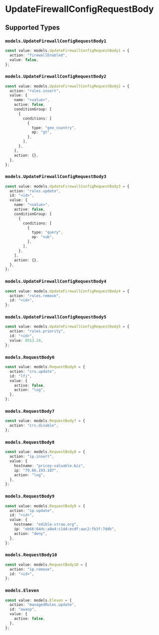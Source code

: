 # UpdateFirewallConfigRequestBody


## Supported Types

### `models.UpdateFirewallConfigRequestBody1`

```typescript
const value: models.UpdateFirewallConfigRequestBody1 = {
  action: "firewallEnabled",
  value: false,
};
```

### `models.UpdateFirewallConfigRequestBody2`

```typescript
const value: models.UpdateFirewallConfigRequestBody2 = {
  action: "rules.insert",
  value: {
    name: "<value>",
    active: false,
    conditionGroup: [
      {
        conditions: [
          {
            type: "geo_country",
            op: "gt",
          },
        ],
      },
    ],
    action: {},
  },
};
```

### `models.UpdateFirewallConfigRequestBody3`

```typescript
const value: models.UpdateFirewallConfigRequestBody3 = {
  action: "rules.update",
  id: "<id>",
  value: {
    name: "<value>",
    active: false,
    conditionGroup: [
      {
        conditions: [
          {
            type: "query",
            op: "sub",
          },
        ],
      },
    ],
    action: {},
  },
};
```

### `models.UpdateFirewallConfigRequestBody4`

```typescript
const value: models.UpdateFirewallConfigRequestBody4 = {
  action: "rules.remove",
  id: "<id>",
};
```

### `models.UpdateFirewallConfigRequestBody5`

```typescript
const value: models.UpdateFirewallConfigRequestBody5 = {
  action: "rules.priority",
  id: "<id>",
  value: 8513.24,
};
```

### `models.RequestBody6`

```typescript
const value: models.RequestBody6 = {
  action: "crs.update",
  id: "lfi",
  value: {
    active: false,
    action: "log",
  },
};
```

### `models.RequestBody7`

```typescript
const value: models.RequestBody7 = {
  action: "crs.disable",
};
```

### `models.RequestBody8`

```typescript
const value: models.RequestBody8 = {
  action: "ip.insert",
  value: {
    hostname: "pricey-valuable.biz",
    ip: "79.66.193.187",
    action: "log",
  },
};
```

### `models.RequestBody9`

```typescript
const value: models.RequestBody9 = {
  action: "ip.update",
  id: "<id>",
  value: {
    hostname: "edible-straw.org",
    ip: "eb66:64dc:a8e4:c14d:ecdf:aac2:fb3f:7ddb",
    action: "deny",
  },
};
```

### `models.RequestBody10`

```typescript
const value: models.RequestBody10 = {
  action: "ip.remove",
  id: "<id>",
};
```

### `models.Eleven`

```typescript
const value: models.Eleven = {
  action: "managedRules.update",
  id: "owasp",
  value: {
    active: false,
  },
};
```

